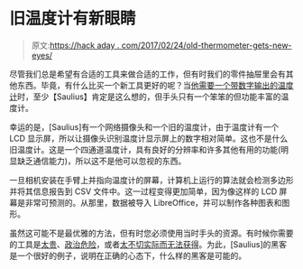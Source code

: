 # 旧温度计有新眼睛

> 原文:[https://hack aday . com/2017/02/24/old-thermometer-gets-new-eyes/](https://hackaday.com/2017/02/24/old-thermometer-gets-new-eyes/)

尽管我们总是希望有合适的工具来做合适的工作，但有时我们的零件抽屉里会有其他东西。毕竟，有什么比买一个新工具更好的呢？当[他需要一个带数字输出的温度计](http://kurokesu.com/main/2017/02/20/dumb-thermometer-gets-digital-output/)时，至少【Saulius】肯定是这么想的，但手头只有一个笨笨的但功能丰富的温度计。

幸运的是，[Saulius]有一个网络摄像头和一个旧的温度计，由于温度计有一个 LCD 显示屏，所以让摄像头识别温度计显示屏上的数字相对简单。这也不是什么旧温度计。这是一个四通道温度计，具有良好的分辨率和许多其他有用的功能(明显缺乏通信能力)，所以这不是他可以忽视的东西。

一旦相机安装在手臂上并指向温度计的屏幕，计算机上运行的算法就会检测多边形并将其信息报告到 CSV 文件中。这一过程变得更加简单，因为像这样的 LCD 屏幕是非常可预测的。从那里，数据被导入 LibreOffice，并可以制作各种图表和图形。

虽然这可能不是最优雅的方法，但有时您必须使用当时手头的资源。有时候你需要的工具是[太贵](https://hackaday.com/2013/02/08/building-a-tool-to-measure-melting-point/)、[政治危险](http://hackaday.com/2016/05/27/retrotechtacular-examining-music-in-1950s-russia/)，或者[太不切实际而无法获得](http://hackaday.com/2014/12/20/first-ever-parts-emailed-to-space/)。为此，[Saulius]的黑客是一个很好的例子，说明在正确的心态下，什么样的黑客是可能的。
